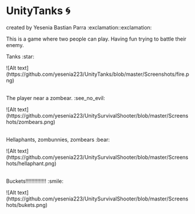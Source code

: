 # UnityTanks :cyclone:
<p>
created by Yesenia Bastian Parra :exclamation::exclamation:</p>
<p> This is a game where two people can play. Having fun trying to battle their enemy.</p>

<p> 
Tanks :star:</p>
![Alt text] (https://github.com/yesenia223/UnityTanks/blob/master/Screenshots/fire.png)
<br></br>

<p>
The player near a zombear. :see_no_evil:</p>
![Alt text] (https://github.com/yesenia223/UnitySurvivalShooter/blob/master/Screenshots/zombears.png)
<br></br>

<p>
Hellaphants, zombunnies, zombears :bear: </p>
![Alt text] (https://github.com/yesenia223/UnitySurvivalShooter/blob/master/Screenshots/hellaphant.png)
<br></br>

<p>
Buckets!!!!!!!!!!!!!! :smile: </p>
![Alt text] (https://github.com/yesenia223/UnitySurvivalShooter/blob/master/Screenshots/bukets.png)
<br></br>


